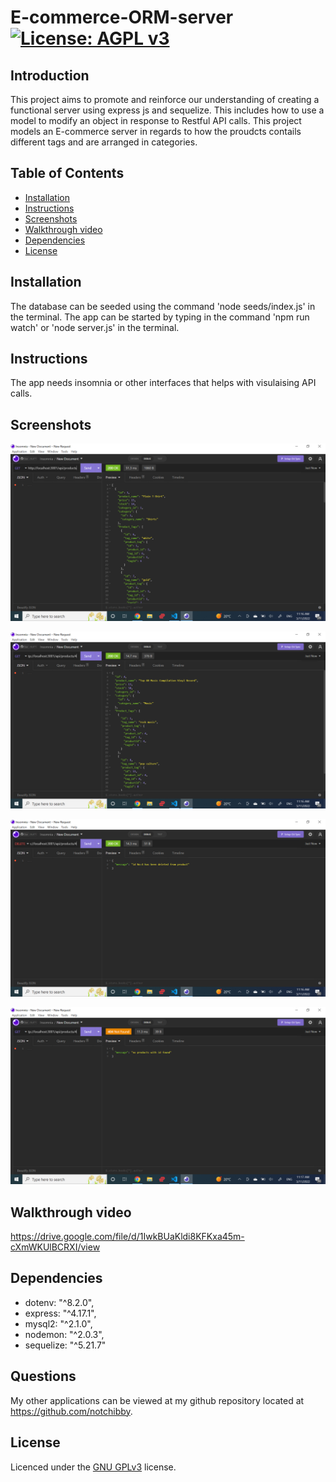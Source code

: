 # E-commerce-ORM-server [![License: AGPL v3](https://img.shields.io/badge/License-AGPL_v3-blue.svg)](https://www.gnu.org/licenses/agpl-3.0)

## Introduction
This project aims to promote and reinforce our understanding of creating a functional server using express js and sequelize. This includes how to use a model to modify an object in response to Restful API calls. This project models an E-commerce server in regards to how the proudcts contails different tags and are arranged in categories. 

## Table of Contents

- [Installation](#installation)
- [Instructions](#instructions)
- [Screenshots](#Screenshots)
- [Walkthrough video](#walkthrough-video)
- [Dependencies](#Dependencies)
- [License](#license)

## Installation
The database can be seeded using the command 'node seeds/index.js' in the terminal.
The app can be started by typing in the command 'npm run watch' or 'node server.js' in the terminal.


## Instructions
The app needs insomnia or other interfaces that helps with visulaising API calls.


## Screenshots
![screenshot-of-the-application-with-a-call-to-get-all-products](https://github.com/Notchibby/E-commerce-ORM-server/blob/main/assets/images/get_all_products.png)

![screenshot-of-the-application-with-a-call-to-product-NO-4](https://github.com/Notchibby/E-commerce-ORM-server/blob/main/assets/images/get_product_4.png)

![screenshot-of-the-application-with-a-call-to-delete-NO-4](https://github.com/Notchibby/E-commerce-ORM-server/blob/main/assets/images/Delete_product_4.png)

![screenshot-of-the-application-with-a-call-to-product-NO-4-after-deleting-product](https://github.com/Notchibby/E-commerce-ORM-server/blob/main/assets/images/Get_product_4_after_delete.png)


## Walkthrough video
https://drive.google.com/file/d/1IwkBUaKldi8KFKxa45m-cXmWKUlBCRXI/view

## Dependencies

 - dotenv: "^8.2.0",
 - express: "^4.17.1",
 - mysql2: "^2.1.0",
 - nodemon: "^2.0.3",
 - sequelize: "^5.21.7"

## Questions

My other applications can be viewed at my github repository located at https://github.com/notchibby.

## License
Licenced under the [GNU GPLv3](https://www.gnu.org/licenses/agpl-3.0) license.
